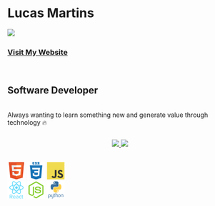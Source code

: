 
<div display="inline-block">
 <h1 align="left">Lucas Martins</h1> 
  <a target="_blank" href="https://www.linkedin.com/in/lucas-martins-30823017b/">
    <img src="https://img.shields.io/badge/-LinkedIn-%230077B5?style=for-the-badge&logo=linkedin&logoColor=white" target="_blank">
  </a>
 
 </br>
 <h3>
   <a href="https://my-website-amber-five.vercel.app/">
     Visit My Website
   </a>
  </h3>
</div>

</br>
<div display="inline-block">
 <h2 align="left">Software Developer</h2>
</div>

</br>
Always wanting to learn something new and generate value through technology 🔥

</br>

##
<p align="center">
<a href="https://github.com/lucasmv2205">
  <img height="180em" src="https://github-readme-stats.vercel.app/api?username=lucasmv2205&show_icons=true&theme=github_dark&hide_border=true&include_all_commits=true&count_private=true"/>
  <img height="180em" src="https://github-readme-stats.vercel.app/api/top-langs/?username=lucasmv2205&layout=compact&langs_count=16&theme=github_dark&hide_border=true"/>
</a>
</p>

</br>

<div>
  <img src="https://github.com/devicons/devicon/blob/master/icons/html5/html5-original.svg" title="HTML5" alt="HTML" width="40" height="40"/>

 <img src="https://github.com/devicons/devicon/blob/master/icons/css3/css3-plain-wordmark.svg"  title="CSS3" alt="CSS" width="40" height="40"/>

<img src="https://github.com/devicons/devicon/blob/master/icons/javascript/javascript-original.svg" title="JavaScript" alt="JavaScript" width="40" height="40"/>
</div>

<div>
  <img src="https://github.com/devicons/devicon/blob/master/icons/react/react-original-wordmark.svg" title="React" alt="React" width="40" height="40"/>

  <img src="https://github.com/devicons/devicon/blob/master/icons/nodejs/nodejs-plain.svg"  title="CSS3" alt="CSS" width="40" height="40"/>
  <img src="https://github.com/devicons/devicon/blob/master/icons/python/python-original-wordmark.svg"  title="CSS3" alt="CSS" width="40" height="40"/>

</div>
